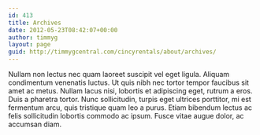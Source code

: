 ```yaml
---
id: 413
title: Archives
date: 2012-05-23T08:42:07+00:00
author: timmyg
layout: page
guid: http://timmygcentral.com/cincyrentals/about/archives/
---
```

Nullam non lectus nec quam laoreet suscipit vel eget ligula. Aliquam condimentum venenatis luctus. Ut quis nibh nec tortor tempor faucibus sit amet ac metus. Nullam lacus nisi, lobortis et adipiscing eget, rutrum a eros. Duis a pharetra tortor. Nunc sollicitudin, turpis eget ultrices porttitor, mi est fermentum arcu, quis tristique quam leo a purus. Etiam bibendum lectus ac felis sollicitudin lobortis commodo ac ipsum. Fusce vitae augue dolor, ac accumsan diam.

